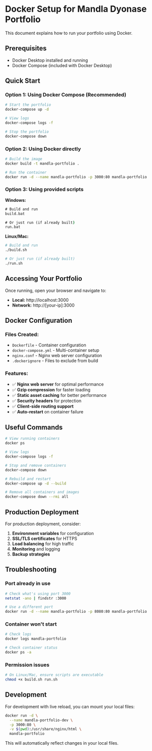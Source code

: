 # Docker Setup for Mandla Dyonase Portfolio

This document explains how to run your portfolio using Docker.

## Prerequisites

- Docker Desktop installed and running
- Docker Compose (included with Docker Desktop)

## Quick Start

### Option 1: Using Docker Compose (Recommended)

```bash
# Start the portfolio
docker-compose up -d

# View logs
docker-compose logs -f

# Stop the portfolio
docker-compose down
```

### Option 2: Using Docker directly

```bash
# Build the image
docker build -t mandla-portfolio .

# Run the container
docker run -d --name mandla-portfolio -p 3000:80 mandla-portfolio
```

### Option 3: Using provided scripts

**Windows:**

```cmd
# Build and run
build.bat

# Or just run (if already built)
run.bat
```

**Linux/Mac:**

```bash
# Build and run
./build.sh

# Or just run (if already built)
./run.sh
```

## Accessing Your Portfolio

Once running, open your browser and navigate to:

- **Local:** http://localhost:3000
- **Network:** http://[your-ip]:3000

## Docker Configuration

### Files Created:

- `Dockerfile` - Container configuration
- `docker-compose.yml` - Multi-container setup
- `nginx.conf` - Nginx web server configuration
- `.dockerignore` - Files to exclude from build

### Features:

- ✅ **Nginx web server** for optimal performance
- ✅ **Gzip compression** for faster loading
- ✅ **Static asset caching** for better performance
- ✅ **Security headers** for protection
- ✅ **Client-side routing support**
- ✅ **Auto-restart** on container failure

## Useful Commands

```bash
# View running containers
docker ps

# View logs
docker-compose logs -f

# Stop and remove containers
docker-compose down

# Rebuild and restart
docker-compose up -d --build

# Remove all containers and images
docker-compose down --rmi all
```

## Production Deployment

For production deployment, consider:

1. **Environment variables** for configuration
2. **SSL/TLS certificates** for HTTPS
3. **Load balancing** for high traffic
4. **Monitoring** and logging
5. **Backup strategies**

## Troubleshooting

### Port already in use

```bash
# Check what's using port 3000
netstat -ano | findstr :3000

# Use a different port
docker run -d --name mandla-portfolio -p 8080:80 mandla-portfolio
```

### Container won't start

```bash
# Check logs
docker logs mandla-portfolio

# Check container status
docker ps -a
```

### Permission issues

```bash
# On Linux/Mac, ensure scripts are executable
chmod +x build.sh run.sh
```

## Development

For development with live reload, you can mount your local files:

```bash
docker run -d \
  --name mandla-portfolio-dev \
  -p 3000:80 \
  -v $(pwd):/usr/share/nginx/html \
  mandla-portfolio
```

This will automatically reflect changes in your local files.
